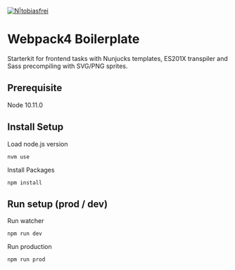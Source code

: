 [![N|tobiasfrei](http://tobiasfrei.ch/github/webpack-boilerplate/header.jpg)](https://tobiasfrei.ch)

# Webpack4 Boilerplate
Starterkit for frontend tasks with Nunjucks templates, ES201X transpiler and Sass precompiling with SVG/PNG sprites.

## Prerequisite
Node 10.11.0

## Install Setup
Load node.js version
```
nvm use
```

Install Packages
```
npm install
```

## Run setup (prod / dev)
Run watcher
```
npm run dev
```

Run production
```
npm run prod
```